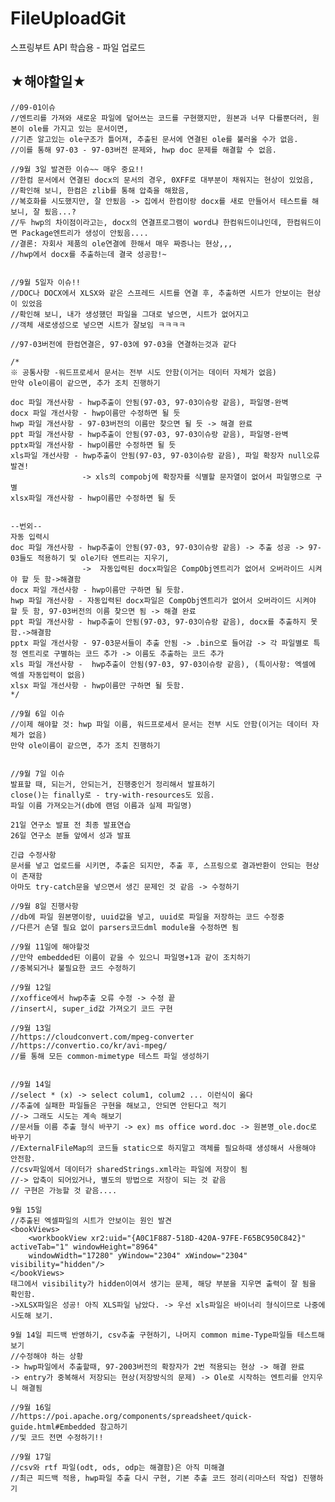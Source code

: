 # FileUploadGit
스프링부트 API 학습용 - 파일 업로드



## ★해야할일★


    //09-01이슈
    //엔트리를 가져와 새로운 파일에 덮어쓰는 코드를 구현했지만, 원본과 너무 다를뿐더러, 원본이 ole를 가지고 있는 문서이면,
    //기존 알고있는 ole구조가 틀어져, 추출된 문서에 연결된 ole를 불러올 수가 없음. 
    //이를 통해 97-03 - 97-03버전 문제와, hwp doc 문제를 해결할 수 없음.

    //9월 3일 발견한 이슈~~ 매우 중요!!
    //한컴 문서에서 연결된 docx의 문서의 경우, 0XFF로 대부분이 채워지는 현상이 있었음,
    //확인해 보니, 한컴은 zlib를 통해 압축을 해왔음,
    //복호화를 시도했지만, 잘 안됬음 -> 집에서 한컴이랑 docx를 새로 만들어서 테스트를 해보니, 잘 됬음...?
    //두 hwp의 차이점이라고는, docx의 연결프로그램이 word냐 한컴워드이냐인데, 한컴워드이면 Package엔트리가 생성이 안됬음....
    //결론: 자회사 제품의 ole연결에 한해서 매우 짜증나는 현상,,,
    //hwp에서 docx를 추출하는데 결국 성공함!~


    //9월 5일자 이슈!!
    //DOC나 DOCX에서 XLSX와 같은 스프레드 시트를 연결 후, 추출하면 시트가 안보이는 현상이 있었음
    //확인해 보니, 내가 생성했던 파일을 그대로 넣으면, 시트가 없어지고
    //객체 새로생성으로 넣으면 시트가 잘보임 ㅋㅋㅋㅋ

    //97-03버전에 한컴연결은, 97-03에 97-03을 연결하는것과 같다

    /*
    ※ 공통사항 -워드프로세서 문서는 전부 시도 안함(이거는 데이터 자체가 없음)
    만약 ole이름이 같으면, 추가 조치 진행하기

    doc 파일 개선사항 - hwp추출이 안됨(97-03, 97-03이슈랑 같음), 파일명-완벽
    docx 파일 개선사항 - hwp이름만 수정하면 될 듯
    hwp 파일 개선사항 - 97-03버전의 이름만 찾으면 될 듯 -> 해결 완료
    ppt 파일 개선사항 - hwp추출이 안됨(97-03, 97-03이슈랑 같음), 파일명-완벽
    pptx파일 개선사항 - hwp이름만 수정하면 될 듯
    xls파일 개선사항 - hwp추출이 안됨(97-03, 97-03이슈랑 같음), 파일 확장자 null오류 발견!
                    -> xls의 compobj에 확장자를 식별할 문자열이 없어서 파일명으로 구별
    xlsx파일 개선사항 - hwp이름만 수정하면 될 듯


    --번외--
    자동 입력시
    doc 파일 개선사항 - hwp추출이 안됨(97-03, 97-03이슈랑 같음) -> 추출 성공 -> 97-03들도 적용하기 및 ole기타 엔트리는 지우기,
                    ->  자동입력된 docx파일은 CompObj엔트리가 없어서 오버라이드 시켜야 할 듯 함->해결함
    docx 파일 개선사항 - hwp이름만 구하면 될 듯함.
    hwp 파일 개선사항 - 자동입력된 docx파일은 CompObj엔트리가 없어서 오버라이드 시켜야 할 듯 함, 97-03버전의 이름 찾으면 됨 -> 해결 완료
    ppt 파일 개선사항 - hwp추출이 안됨(97-03, 97-03이슈랑 같음), docx를 추출하지 못함.->해결함
    pptx 파일 개선사항 - 97-03문서들이 추출 안됨 -> .bin으로 들어감 -> 각 파일별로 특정 엔트리로 구별하는 코드 추가 -> 이름도 추출하는 코드 추가
    xls 파일 개선사항 -  hwp추출이 안됨(97-03, 97-03이슈랑 같음), (특이사항: 엑셀에 엑셀 자동입력이 없음)
    xlsx 파일 개선사항 - hwp이름만 구하면 될 듯함.
    */

    //9월 6일 이슈
    //이제 해야할 것: hwp 파일 이름, 워드프로세서 문서는 전부 시도 안함(이거는 데이터 자체가 없음)
    만약 ole이름이 같으면, 추가 조치 진행하기


    //9월 7일 이슈
    발표할 때, 되는거, 안되는거, 진행중인거 정리해서 발표하기
    close()는 finally로 - try-with-resources도 있음.
    파일 이름 가져오는거(db에 랜덤 이름과 실제 파일명)

    21일 연구소 발표 전 최종 발표연습
    26일 연구소 분들 앞에서 성과 발표

    긴급 수정사항
    문서를 넣고 업로드를 시키면, 추출은 되지만, 추출 후, 스프링으로 결과반환이 안되는 현상이 존재함
    아마도 try-catch문을 넣으면서 생긴 문제인 것 같음 -> 수정하기

    //9월 8일 진행사항
    //db에 파일 원본명이랑, uuid값을 넣고, uuid로 파일을 저장하는 코드 수정중
    //다른거 손댈 필요 없이 parsers코드dml module을 수정하면 됨

    //9월 11일에 해야할것
    //만약 embedded된 이름이 같을 수 있으니 파일명+1과 같이 조치하기
    //중복되거나 불필요한 코드 수정하기

    //9월 12일
    //xoffice에서 hwp추출 오류 수정 -> 수정 끝
    //insert시, super_id값 가져오기 코드 구현

    //9월 13일
    //https://cloudconvert.com/mpeg-converter
    //https://convertio.co/kr/avi-mpeg/
    //를 통해 모든 common-mimetype 테스트 파일 생성하기


    //9월 14일
    //select * (x) -> select colum1, colum2 ... 이런식이 옳다
    //추출에 실패한 파일들은 구현을 해보고, 안되면 안된다고 적기
    //-> 그래도 시도는 계속 해보기
    //문서들 이름 추출 형식 바꾸기 -> ex) ms office word.doc -> 원본명_ole.doc로 바꾸기
    //ExternalFileMap의 코드들 static으로 하지말고 객체를 필요하때 생성해서 사용해야 안전함.
    //csv파일에서 데이터가 sharedStrings.xml라는 파일에 저장이 됨
    //-> 압축이 되어있거나, 별도의 방법으로 저장이 되는 것 같음
    // 구현은 가능할 것 같음....

    9월 15일
    //추출된 엑셀파일의 시트가 안보이는 원인 발견
    <bookViews>
        <workbookView xr2:uid="{A0C1F887-518D-420A-97FE-F65BC950C842}" activeTab="1" windowHeight="8964" 
        windowWidth="17280" yWindow="2304" xWindow="2304" visibility="hidden"/>
    </bookViews>
    태그에서 visibility가 hidden이여서 생기는 문제, 해당 부분을 지우면 출력이 잘 됨을 확인함.
    ->XLSX파일은 성공! 아직 XLS파일 남았다. -> 우선 xls파일은 바이너리 형식이므로 나중에 시도해 보기.

    9월 14일 피드백 반영하기, csv추출 구현하기, 나머지 common mime-Type파일들 테스트해보기
    //수정해야 하는 상황
    -> hwp파일에서 추출할때, 97-2003버전의 확장자가 2번 적용되는 현상 -> 해결 완료
    -> entry가 중복해서 저장되는 현상(저장방식의 문제) -> Ole로 시작하는 엔트리를 안지우니 해결됨
    
    //9월 16일
    //https://poi.apache.org/components/spreadsheet/quick-guide.html#Embedded 참고하기
    //및 코드 전면 수정하기!!

    //9월 17일
    //csv와 rtf 파일(odt, ods, odp는 해결함)은 아직 미해결
    //최근 피드백 적용, hwp파일 추출 다시 구현, 기본 추출 코드 정리(리마스터 작업) 진행하기
